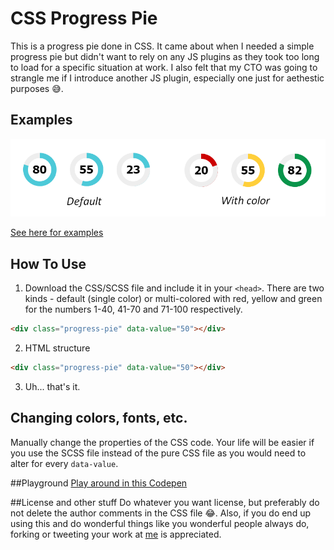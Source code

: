 # CSS Progress Pie
This is a progress pie done in CSS. It came about when I needed a simple progress pie but didn't want to rely on any JS plugins as they took too long to load for a specific situation at work. I also felt that my CTO was going to strangle me if I introduce another JS plugin, especially one just for aethestic purposes :sweat_smile:.

## Examples

![CSS Progress Pie examples](images/example.png)

[See here for examples](http://github.io/oliviale/css-progress-pie)

## How To Use
1. Download the CSS/SCSS file and include it in your `<head>`. There are two kinds - default (single color) or multi-colored with red, yellow and green for the numbers 1-40, 41-70 and 71-100 respectively.
``` html
<div class="progress-pie" data-value="50"></div>
```
2. HTML structure
``` html
<div class="progress-pie" data-value="50"></div>
```
3. Uh... that's it.

## Changing colors, fonts, etc.
Manually change the properties of the CSS code. Your life will be easier if you use the SCSS file instead of the pure CSS file as you would need to alter for every `data-value`.

##Playground
[Play around in this Codepen](https://codepen.io/oliviale/pen/YqEgPw)

##License and other stuff
Do whatever you want license, but preferably do not delete the author comments in the CSS file :joy:.
Also, if you do end up using this and do wonderful things like you wonderful people always do, forking or tweeting your work at [me](http://twitter.com/meowlivia_) is appreciated.
